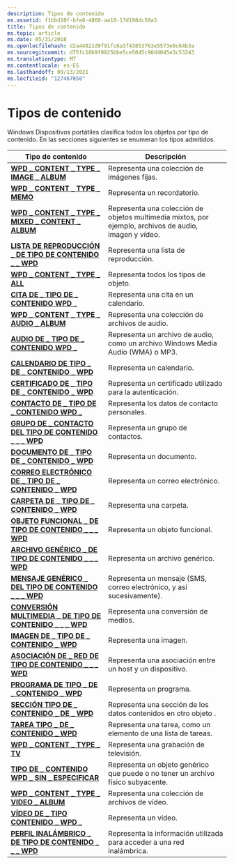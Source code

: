 ```yaml
---
description: Tipos de contenido
ms.assetid: f1bbd10f-bfe8-4860-aa10-17d198dc50a3
title: Tipos de contenido
ms.topic: article
ms.date: 05/31/2018
ms.openlocfilehash: d2a44021d9f91fc6a3f43853763e5573e0c64b3a
ms.sourcegitcommit: d75fc10b9f0825bbe5ce5045c90d4045e3c53243
ms.translationtype: MT
ms.contentlocale: es-ES
ms.lasthandoff: 09/13/2021
ms.locfileid: "127467058"
---
```

# <a name="content-types"></a>Tipos de contenido

Windows Dispositivos portátiles clasifica todos los objetos por tipo de contenido. En las secciones siguientes se enumeran los tipos admitidos.



| Tipo de contenido                                                                              | Descripción                                                                                 |
|-------------------------------------------------------------------------------------------|---------------------------------------------------------------------------------------------|
| [**WPD \_ CONTENT \_ TYPE \_ IMAGE \_ ALBUM**](wpd-content-type-image-album.md)                  | Representa una colección de imágenes fijas.                                                    |
| [**WPD \_ CONTENT \_ TYPE \_ MEMO**](wpd-content-type-memo.md)                                 | Representa un recordatorio.                                                                          |
| [**WPD \_ CONTENT \_ TYPE \_ MIXED \_ CONTENT \_ ALBUM**](wpd-content-type-mixed-content-album.md) | Representa una colección de objetos multimedia mixtos, por ejemplo, archivos de audio, imagen y vídeo. |
| [**LISTA DE REPRODUCCIÓN \_ DE TIPO DE CONTENIDO \_ \_ WPD**](wpd-content-type-playlist.md)                         | Representa una lista de reproducción.                                                                      |
| [**WPD \_ CONTENT \_ TYPE \_ ALL**](wpd-content-type-all.md)                                   | Representa todos los tipos de objeto.                                                                |
| [**CITA DE \_ TIPO DE \_ CONTENIDO WPD \_**](wpd-content-type-appointment.md)                   | Representa una cita en un calendario.                                                    |
| [**WPD \_ CONTENT \_ TYPE \_ AUDIO \_ ALBUM**](wpd-content-type-audio-album.md)                  | Representa una colección de archivos de audio.                                                     |
| [**AUDIO DE \_ TIPO DE \_ CONTENIDO WPD \_**](wpd-content-type-audio.md)                               | Representa un archivo de audio, como un archivo Windows Media Audio (WMA) o MP3.                  |
| [**CALENDARIO DE TIPO \_ DE \_ CONTENIDO \_ WPD**](wpd-content-type-calendar.md)                         | Representa un calendario.                                                                      |
| [**CERTIFICADO DE \_ TIPO DE \_ CONTENIDO \_ WPD**](wpd-content-type-certificate.md)                   | Representa un certificado utilizado para la autenticación.                                           |
| [**CONTACTO DE \_ TIPO DE \_ CONTENIDO WPD \_**](wpd-content-type-contact.md)                           | Representa los datos de contacto personales.                                                           |
| [**GRUPO DE \_ CONTACTO DEL TIPO DE CONTENIDO \_ \_ \_ WPD**](wpd-content-type-contact-group.md)              | Representa un grupo de contactos.                                                             |
| [**DOCUMENTO DE \_ TIPO DE \_ CONTENIDO \_ WPD**](wpd-content-type-document.md)                         | Representa un documento.                                                                      |
| [**CORREO ELECTRÓNICO DE \_ TIPO DE \_ CONTENIDO \_ WPD**](wpd-content-type-email.md)                               | Representa un correo electrónico.                                                                       |
| [**CARPETA DE \_ TIPO DE \_ CONTENIDO \_ WPD**](wpd-content-type-folder.md)                             | Representa una carpeta.                                                                        |
| [**OBJETO FUNCIONAL \_ DE TIPO DE CONTENIDO \_ \_ \_ WPD**](wpd-content-type-functional-object.md)      | Representa un objeto funcional.                                                             |
| [**ARCHIVO GENÉRICO \_ DE TIPO DE CONTENIDO \_ \_ \_ WPD**](wpd-content-type-generic-file.md)                | Representa un archivo genérico.                                                                  |
| [**MENSAJE GENÉRICO \_ DEL TIPO DE CONTENIDO \_ \_ \_ WPD**](wpd-content-type-generic-message.md)          | Representa un mensaje (SMS, correo electrónico, y así sucesivamente).                                              |
| [**CONVERSIÓN MULTIMEDIA \_ DE TIPO DE CONTENIDO \_ \_ \_ WPD**](wpd-content-type-media-cast.md)                    | Representa una conversión de medios.                                                                    |
| [**IMAGEN DE \_ TIPO DE \_ CONTENIDO \_ WPD**](wpd-content-type-image.md)                               | Representa una imagen.                                                                        |
| [**ASOCIACIÓN DE \_ RED DE TIPO DE CONTENIDO \_ \_ \_ WPD**](wpd-content-type-network-association.md)  | Representa una asociación entre un host y un dispositivo.                                      |
| [**PROGRAMA DE TIPO \_ DE \_ CONTENIDO \_ WPD**](wpd-content-type-program.md)                           | Representa un programa.                                                                       |
| [**SECCIÓN TIPO DE \_ CONTENIDO \_ DE \_ WPD**](wpd-content-type-section.md)                           | Representa una sección de los datos contenidos en otro objeto .                                   |
| [**TAREA TIPO \_ DE \_ CONTENIDO \_ WPD**](wpd-content-type-task.md)                                 | Representa una tarea, como un elemento de una lista de tareas.                                         |
| [**WPD \_ CONTENT \_ TYPE \_ TV**](wpd-content-type-television.md)                     | Representa una grabación de televisión.                                                          |
| [**TIPO DE \_ CONTENIDO WPD \_ SIN \_ ESPECIFICAR**](wpd-content-type-unspecified.md)                   | Representa un objeto genérico que puede o no tener un archivo físico subyacente.           |
| [**WPD \_ CONTENT \_ TYPE \_ VIDEO \_ ALBUM**](wpd-content-type-video-album.md)                  | Representa una colección de archivos de vídeo.                                                     |
| [**VÍDEO DE \_ TIPO CONTENIDO \_ WPD \_**](wpd-content-type-video.md)                               | Representa un vídeo.                                                                         |
| [**PERFIL INALÁMBRICO \_ DE TIPO DE CONTENIDO \_ \_ \_ WPD**](wpd-content-type-wireless-profile.md)        | Representa la información utilizada para acceder a una red inalámbrica.                                   |



 

 

 



